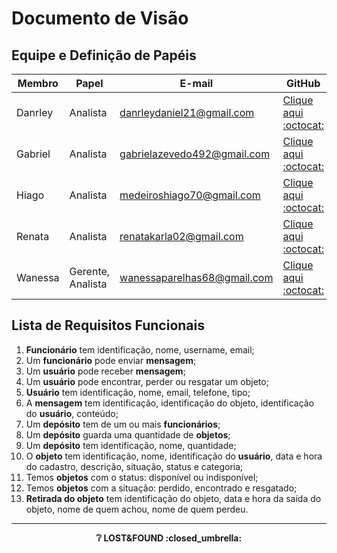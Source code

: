 # Documento de Visão

## Equipe e Definição de Papéis

| Membro  | Papel             | E-mail                      | GitHub                                                       |
| ------- | ----------------- | --------------------------- | ------------------------------------------------------------ |
| Danrley | Analista          | danrleydaniel21@gmail.com   | [Clique aqui :octocat:](https://github.com/danrleydaniel)    |
| Gabriel | Analista          | gabrielazevedo492@gmail.com | [Clique aqui :octocat:](https://github.com/gabrielazevedods) |
| Hiago   | Analista          | medeiroshiago70@gmail.com   | [Clique aqui :octocat:](https://github.com/hiagor1)          |
| Renata  | Analista          | renatakarla02@gmail.com     | [Clique aqui :octocat:](https://github.com/renatak12)        |
| Wanessa | Gerente, Analista | wanessaparelhas68@gmail.com | [Clique aqui :octocat:](https://github.com/wanessabezerra)   |

## Lista de Requisitos Funcionais

1. **Funcionário** tem identificação, nome, username, email;  
2. Um **funcionário** pode enviar **mensagem**;  
3. Um **usuário** pode receber **mensagem**;  
4. Um **usuário** pode encontrar, perder ou resgatar um objeto;  
5. **Usuário** tem identificação, nome, email, telefone, tipo;  
6. A **mensagem** tem identificação, identificação do objeto, identificação do **usuário**, conteúdo;  
7. Um **depósito** tem de um ou mais **funcionários**;  
8. Um **depósito** guarda uma quantidade de **objetos**;  
9. Um **depósito** tem identificação, nome, quantidade;  
10. O **objeto** tem identificação, nome, identificação do **usuário**, data e hora do cadastro, descrição, situação, status e categoria;  
11. Temos **objetos** com o status: disponível ou indisponível;  
12. Temos **objetos** com  a situação: perdido, encontrado e resgatado;  
13. **Retirada do objeto** tem identificação do objeto, data e hora da saída do objeto, nome de quem achou, nome de quem perdeu.  

---

<p align="center"><strong>❔ LOST&FOUND :closed_umbrella: <strong></p>  
